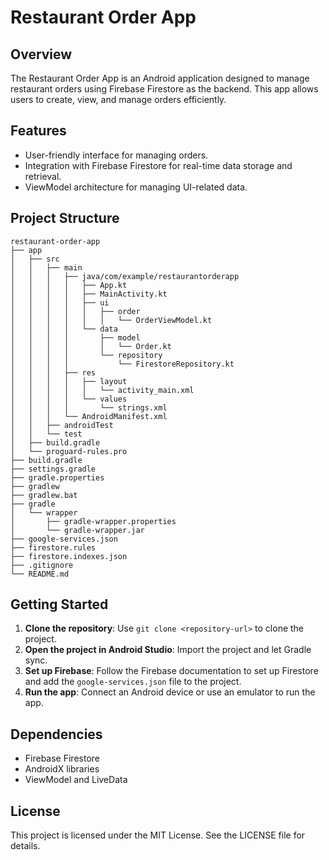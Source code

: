 # Restaurant Order App

## Overview
The Restaurant Order App is an Android application designed to manage restaurant orders using Firebase Firestore as the backend. This app allows users to create, view, and manage orders efficiently.

## Features
- User-friendly interface for managing orders.
- Integration with Firebase Firestore for real-time data storage and retrieval.
- ViewModel architecture for managing UI-related data.

## Project Structure
```
restaurant-order-app
├── app
│   ├── src
│   │   ├── main
│   │   │   ├── java/com/example/restaurantorderapp
│   │   │   │   ├── App.kt
│   │   │   │   ├── MainActivity.kt
│   │   │   │   ├── ui
│   │   │   │   │   ├── order
│   │   │   │   │   │   └── OrderViewModel.kt
│   │   │   │   └── data
│   │   │   │       ├── model
│   │   │   │       │   └── Order.kt
│   │   │   │       └── repository
│   │   │   │           └── FirestoreRepository.kt
│   │   │   ├── res
│   │   │   │   ├── layout
│   │   │   │   │   └── activity_main.xml
│   │   │   │   └── values
│   │   │   │       └── strings.xml
│   │   │   └── AndroidManifest.xml
│   │   ├── androidTest
│   │   └── test
│   ├── build.gradle
│   └── proguard-rules.pro
├── build.gradle
├── settings.gradle
├── gradle.properties
├── gradlew
├── gradlew.bat
├── gradle
│   └── wrapper
│       ├── gradle-wrapper.properties
│       └── gradle-wrapper.jar
├── google-services.json
├── firestore.rules
├── firestore.indexes.json
├── .gitignore
└── README.md
```

## Getting Started
1. **Clone the repository**: Use `git clone <repository-url>` to clone the project.
2. **Open the project in Android Studio**: Import the project and let Gradle sync.
3. **Set up Firebase**: Follow the Firebase documentation to set up Firestore and add the `google-services.json` file to the project.
4. **Run the app**: Connect an Android device or use an emulator to run the app.

## Dependencies
- Firebase Firestore
- AndroidX libraries
- ViewModel and LiveData

## License
This project is licensed under the MIT License. See the LICENSE file for details.